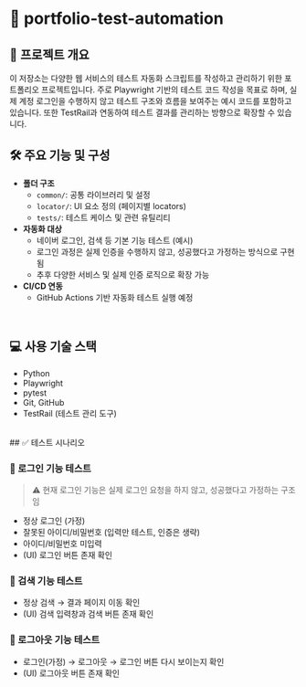 # 📌 portfolio-test-automation


## 📖 프로젝트 개요
이 저장소는 다양한 웹 서비스의 테스트 자동화 스크립트를 작성하고 관리하기 위한 포트폴리오 프로젝트입니다.
주로 Playwright 기반의 테스트 코드 작성을 목표로 하며, 실제 계정 로그인을 수행하지 않고 테스트 구조와 흐름을 보여주는 예시 코드를 포함하고 있습니다.
또한 TestRail과 연동하여 테스트 결과를 관리하는 방향으로 확장할 수 있습니다.
</br>

## 🛠 주요 기능 및 구성
- **폴더 구조**  
  - `common/`: 공통 라이브러리 및 설정  
  - `locator/`: UI 요소 정의 (페이지별 locators)  
  - `tests/`: 테스트 케이스 및 관련 유틸리티  
- **자동화 대상**  
  - 네이버 로그인, 검색 등 기본 기능 테스트 (예시)  
  - 로그인 과정은 실제 인증을 수행하지 않고, 성공했다고 가정하는 방식으로 구현됨
  - 추후 다양한 서비스 및 실제 인증 로직으로 확장 가능
- **CI/CD 연동**  
  - GitHub Actions 기반 자동화 테스트 실행 예정
</br>

## 💻 사용 기술 스택
- Python  
- Playwright  
- pytest  
- Git, GitHub  
- TestRail (테스트 관리 도구)
</br>
## ✅ 테스트 시나리오

### 🔹 로그인 기능 테스트
>⚠️ 현재 로그인 기능은 실제 로그인 요청을 하지 않고, 성공했다고 가정하는 구조임
- 정상 로그인 (가정)
- 잘못된 아이디/비밀번호 (입력만 테스트, 인증은 생략)
- 아이디/비밀번호 미입력
- (UI) 로그인 버튼 존재 확인

### 🔹 검색 기능 테스트
- 정상 검색 → 결과 페이지 이동 확인
- (UI) 검색 입력창과 검색 버튼 존재 확인

### 🔹 로그아웃 기능 테스트
- 로그인(가정) → 로그아웃 → 로그인 버튼 다시 보이는지 확인
- (UI) 로그아웃 버튼 존재 확인
